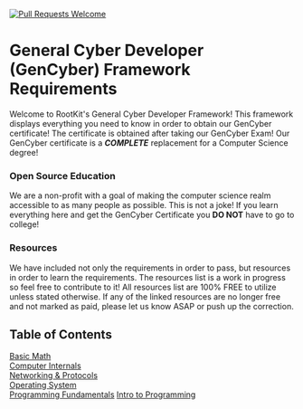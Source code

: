 [![Pull Requests Welcome](https://img.shields.io/badge/PRs-welcome-brightgreen.svg?style=flat)](http://makeapullrequest.com)

# General Cyber Developer (GenCyber) Framework Requirements
Welcome to RootKit's General Cyber Developer Framework! This framework displays
everything you need to know in order to obtain our GenCyber certificate! The
certificate is obtained after taking our GenCyber Exam! Our
GenCyber certificate is a **_COMPLETE_** replacement for a Computer Science
degree!

### Open Source Education
We are a non-profit with a goal of making the computer science realm
accessible to as many people as possible. This is not a joke! If you learn
everything here and get the GenCyber Certificate you **DO NOT** have to go to
college!

### Resources
We have included not only the requirements in order to pass, but
resources in order to learn the requirements. The resources list is a work in
progress so feel free to contribute to it! All resources list are 100% FREE to
utilize unless stated otherwise. If any of the linked resources are no longer
free and not marked as paid, please let us know ASAP or push up the correction.

## Table of Contents
[Basic Math](Foundations/Basic%20Math/Requirements.md)\
[Computer Internals](Foundations/Computer%20Internals/Requirements.md)\
[Networking & Protocols](Foundations/Networking%20and%20Protocols/Requirements.md)\
[Operating System](Foundations/Operating%20Systems/Requirements.md)\
[Programming Fundamentals](Foundations/Programming%20Fundamentals/Requirements.md)
[Intro to Programming](Intro%20to%20Programming/Requirements.md)
